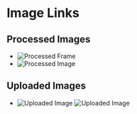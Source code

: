 # Image Links

## Processed Images
- ![Processed Frame](https://imgur.com/Vt5ns9Q)
- ![Processed Image](https://imgur.com/ZsOkFBg)

## Uploaded Images
- ![Uploaded Image](https://imgur.com/3VqrbFR)
![Uploaded Image](https://imgur.com/KIIIeEm)
